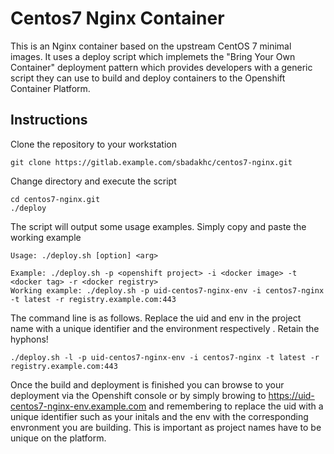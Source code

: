 Centos7 Nginx Container
====================================

This is an Nginx container based on the upstream CentOS 7 minimal images. It uses a deploy script which implemets the "Bring Your Own Container" deployment pattern which provides developers with a generic script they can use to build and deploy containers to the Openshift Container Platform. 

Instructions
------------

Clone the repository to your workstation
```
git clone https://gitlab.example.com/sbadakhc/centos7-nginx.git
```

Change directory and execute the script
```
cd centos7-nginx.git
./deploy
```

The script will output some usage examples. Simply copy and paste the working example
```
Usage: ./deploy.sh [option] <arg>

Example: ./deploy.sh -p <openshift project> -i <docker image> -t <docker tag> -r <docker registry>
Working example: ./deploy.sh -p uid-centos7-nginx-env -i centos7-nginx -t latest -r registry.example.com:443
```

The command line is as follows. Replace the uid and env in the project name with a unique identifier and the environment respectively . Retain the hyphons!
```
./deploy.sh -l -p uid-centos7-nginx-env -i centos7-nginx -t latest -r registry.example.com:443
```

Once the  build and deployment is finished you can browse to your deployment via the Openshift console or by simply browing to https://uid-centos7-nginx-env.example.com and remembering to replace the uid with a unique identifier such as your initals and the env with the corresponding envronment you are building. This is important as project names have to be unique on the platform. 
